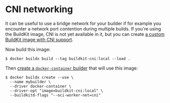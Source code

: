 # CNI networking

It can be useful to use a bridge network for your builder if for example you
encounter a network port contention during multiple builds. If you're using
the BuildKit image, CNI is not yet available in it, but you can create
[a custom BuildKit image with CNI support](https://github.com/moby/buildkit/blob/master/docs/cni-networking.md).

Now build this image:

```console
$ docker buildx build --tag buildkit-cni:local --load .
```

Then [create a `docker-container` builder](https://docs.docker.com/engine/reference/commandline/buildx_create/) that
will use this image:

```console
$ docker buildx create --use \
  --name mybuilder \
  --driver docker-container \
  --driver-opt "image=buildkit-cni:local" \
  --buildkitd-flags "--oci-worker-net=cni"
```
